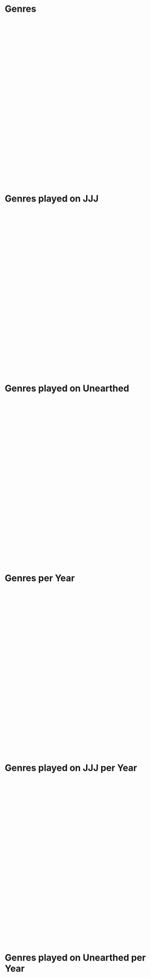 # Genres
<div 
    class="chart" 
    data="data/genrePercentages.json"
    chart-type="pie"
    style="width: 900px; height: 500px;"></div>

# Genres played on JJJ
<div 
    class="chart" 
    data="data/genresPlayedOnJJJ.json" 
    chart-type="bar"
    style="width: 900px; height: 500px;"></div>

# Genres played on Unearthed
<div 
    class="chart" 
    data="data/genresPlayedOnUnearthed.json" 
    chart-type="bar"
    style="width: 900px; height: 500px;"></div>

# Genres per Year
<div 
    class="chart" 
    data="data/genresPerYear.json" 
    chart-type="line"
    style="width: 900px; height: 500px;"></div>

# Genres played on JJJ per Year
<div 
    class="chart" 
    data="data/genresPlayedOnJJJPerYear.json" 
    chart-type="line"
    style="width: 900px; height: 500px;"></div>

# Genres played on Unearthed per Year
<div 
    class="chart" 
    data="data/genresPlayedOnUnearthedPerYear.json" 
    chart-type="line"
    style="width: 900px; height: 500px;"></div>

